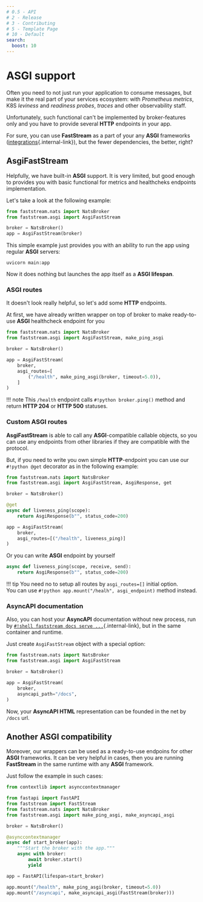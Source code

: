 ```yaml
---
# 0.5 - API
# 2 - Release
# 3 - Contributing
# 5 - Template Page
# 10 - Default
search:
  boost: 10
---
```


# ASGI support

Often you need to not just run your application to consume messages, but make it the real part of your services ecosystem: with *Prometheus metrics*, K8S *leviness* and *readiness probes*, *traces* and other observability staff.

Unfortunately, such functional can't be implemented by broker-features only and you have to provide several **HTTP** endpoints in your app.

For sure, you can use **FastStream** as a part of your any **ASGI** frameworks ([integrations](./integrations/frameworks/index.md){.internal-link}), but the fewer dependencies, the better, right?

## AsgiFastStream

Helpfully, we have built-in **ASGI** support. It is very limited, but good enough to provides you with basic functional for metrics and healthcheks endpoints implementation.

Let's take a look at the following example:

```python linenums="1" hl_lines="2 5" title="main.py"
from faststream.nats import NatsBroker
from faststream.asgi import AsgiFastStream

broker = NatsBroker()
app = AsgiFastStream(broker)
```

This simple example just provides you with an ability to run the app using regular **ASGI** servers:

```shell
uvicorn main:app
```

Now it does nothing but launches the app itself as a **ASGI lifespan**.


### ASGI routes

It doesn't look really helpful, so let's add some **HTTP** endpoints.

At first, we have already written wrapper on top of broker to make ready-to-use **ASGI** healthcheck endpoint for you

```python linenums="1" hl_lines="2 9"
from faststream.nats import NatsBroker
from faststream.asgi import AsgiFastStream, make_ping_asgi

broker = NatsBroker()

app = AsgiFastStream(
    broker,
    asgi_routes=[
        ("/health", make_ping_asgi(broker, timeout=5.0)),
    ]
)
```

!!! note
    This `/health` endpoint calls `#!python broker.ping()` method and return **HTTP 204** or **HTTP 500** statuses.
  
### Custom ASGI routes

**AsgiFastStream** is able to call any **ASGI**-compatible callable objects, so you can use any endpoints from other libraries if they are compatible with the protocol.

But, if you need to write you own simple **HTTP**-endpoint you can use our `#!python @get` decorator as in the following example:

```python linenums="1" hl_lines="2 6-8 12"
from faststream.nats import NatsBroker
from faststream.asgi import AsgiFastStream, AsgiResponse, get

broker = NatsBroker()

@get
async def liveness_ping(scope):
    return AsgiResponse(b"", status_code=200)

app = AsgiFastStream(
    broker,
    asgi_routes=[("/health", liveness_ping)]
)
```

Or you can write **ASGI** endpoint by yourself

```python
async def liveness_ping(scope, receive, send):
    return AsgiResponse(b"", status_code=200)
```

!!! tip
    You need no to setup all routes by `asgi_routes=[]` initial option.<br/>
    You can use `#!python app.mount("/healh", asgi_endpoint)` method instead.

### AsyncAPI documentation

Also, you can host your **AsyncAPI** documentation without new process, run by [`#!shell faststream docs serve ...`](./asyncapi/hosting.md){.internal-link}, but in the same container and runtime.

Just create `AsgiFastStream` object with a special option:

```python linenums="1" hl_lines="8"
from faststream.nats import NatsBroker
from faststream.asgi import AsgiFastStream

broker = NatsBroker()

app = AsgiFastStream(
    broker,
    asyncapi_path="/docs",
)
```

Now, your **AsyncAPI HTML** representation can be founded in the net by `/docs` url.

## Another ASGI compatibility

Moreover, our wrappers can be used as a ready-to-use endpoins for other **ASGI** frameworks. It can be very helpful in cases, then you are running **FastStream** in the same runtime with any **ASGI** framework.

Just follow the example in such cases:

```python linenums="1" hl_lines="6 19-20"
from contextlib import asynccontextmanager

from fastapi import FastAPI
from faststream import FastStream
from faststream.nats import NatsBroker
from faststream.asgi import make_ping_asgi, make_asyncapi_asgi

broker = NatsBroker()

@asynccontextmanager
async def start_broker(app):
    """Start the broker with the app."""
    async with broker:
        await broker.start()
        yield

app = FastAPI(lifespan=start_broker)

app.mount("/health", make_ping_asgi(broker, timeout=5.0))
app.mount("/asyncapi", make_asyncapi_asgi(FastStream(broker)))
```
